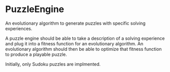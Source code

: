 # PuzzleEngine
An evolutionary algorithm to generate puzzles with specific solving experiences.

A puzzle engine should be able to take a description of a solving experience and plug it into
a fitness function for an evolutionary algorithm.  An evolutionary algorithm should then be 
able to optimize that fitness function to produce a playable puzzle.

Initially, only Sudoku puzzles are implmented.
